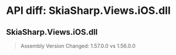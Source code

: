 # API diff: SkiaSharp.Views.iOS.dll

## SkiaSharp.Views.iOS.dll

> Assembly Version Changed: 1.57.0.0 vs 1.56.0.0

